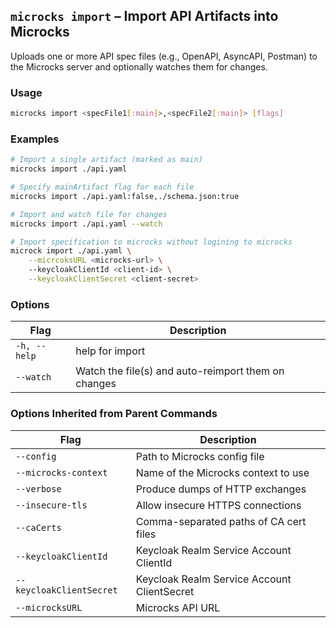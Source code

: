 ## `microcks import` – Import API Artifacts into Microcks
Uploads one or more API spec files (e.g., OpenAPI, AsyncAPI, Postman) to the Microcks server and optionally watches them for changes.

### Usage
```bash
microcks import <specFile1[:main]>,<specFile2[:main]> [flags]
```

### Examples
```bash
# Import a single artifact (marked as main)
microcks import ./api.yaml

# Specify mainArtifact flag for each file
microcks import ./api.yaml:false,./schema.json:true

# Import and watch file for changes
microcks import ./api.yaml --watch

# Import specification to microcks without logining to microcks
microck import ./api.yaml \
    --micrcoksURL <microcks-url> \ 
    --keycloakClientId <client-id> \
    --keycloakClientSecret <client-secret> 
```

### Options
| Flag        | Description                                         |
| ----------- | --------------------------------------------------- |
| `-h, --help`| help for import                                     |
| `--watch`   | Watch the file(s) and auto-reimport them on changes |

### Options Inherited from Parent Commands
| Flag                     | Description                                 |
| ------------------------ | ------------------------------------------- |
| `--config`               | Path to Microcks config file                |
| `--microcks-context`     | Name of the Microcks context to use         |
| `--verbose`              | Produce dumps of HTTP exchanges             |
| `--insecure-tls`         | Allow insecure HTTPS connections            |
| `--caCerts`              | Comma-separated paths of CA cert files      |
| `--keycloakClientId`     | Keycloak Realm Service Account ClientId     |
| `--keycloakClientSecret` | Keycloak Realm Service Account ClientSecret |
| `--microcksURL`          | Microcks API URL                            |
